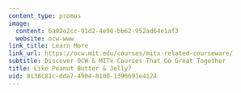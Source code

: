 ```yaml
---
content_type: promos
image:
  content: 6a92e2cc-91d2-4e90-bb62-952ad64e1af3
  website: ocw-www
link_title: Learn More
link_url: https://ocw.mit.edu/courses/mitx-related-courseware/
subtitle: Discover OCW & MITx Courses That Go Great Together
title: Like Peanut Butter & Jelly?
uid: 8138c81c-dda7-4904-8100-1396691e4124
---
```

